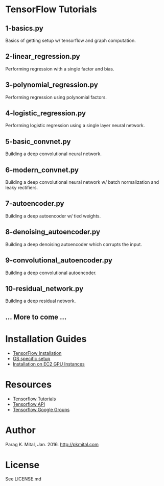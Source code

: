 # TensorFlow Tutorials

## 1-basics.py

Basics of getting setup w/ tensorflow and graph computation.

## 2-linear_regression.py

Performing regression with a single factor and bias.

## 3-polynomial_regression.py

Performing regression using polynomial factors.

## 4-logistic_regression.py

Performing logistic regression using a single layer neural network.

## 5-basic_convnet.py

Building a deep convolutional neural network.

## 6-modern_convnet.py

Building a deep convolutional neural network w/ batch normalization and leaky rectifiers.

## 7-autoencoder.py

Building a deep autoencoder w/ tied weights.

## 8-denoising_autoencoder.py

Building a deep denoising autoencoder which corrupts the input.

## 9-convolutional_autoencoder.py

Building a deep convolutional autoencoder.

## 10-residual_network.py

Building a deep residual network.

## ... More to come ...

# Installation Guides

* [TensorFlow Installation](https://github.com/tensorflow/tensorflow)
* [OS specific setup](https://github.com/tensorflow/tensorFlow/blob/master/tensorflow/g3doc/get_started/os_setup.md)
* [Installation on EC2 GPU Instances](http://eatcodeplay.com/installing-gpu-enabled-tensorflow-with-python-3-4-in-ec2/)

# Resources

* [Tensorflow Tutorials](https://www.tensorflow.org/versions/0.6.0/tutorials/index.html)
* [Tensorflow API](https://www.tensorflow.org/versions/0.6.0/api_docs/python/index.html)
* [Tensorflow Google Groups](groups.google.com/a/tensorflow.org/d/forum/discuss)

# Author

Parag K. Mital, Jan. 2016.
http://pkmital.com

# License

See LICENSE.md
